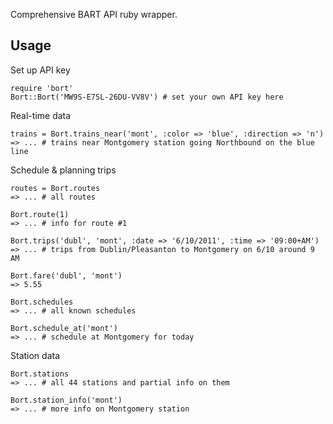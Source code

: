 Comprehensive BART API ruby wrapper.

## Usage

Set up API key

    require 'bort'
    Bort::Bort('MW9S-E7SL-26DU-VV8V') # set your own API key here

Real-time data

    trains = Bort.trains_near('mont', :color => 'blue', :direction => 'n')
    => ... # trains near Montgomery station going Northbound on the blue line

Schedule &amp; planning trips

    routes = Bort.routes
    => ... # all routes

    Bort.route(1)
    => ... # info for route #1

    Bort.trips('dubl', 'mont', :date => '6/10/2011', :time => '09:00+AM')
    => ... # trips from Dublin/Pleasanton to Montgomery on 6/10 around 9 AM

    Bort.fare('dubl', 'mont')
    => 5.55

    Bort.schedules
    => ... # all known schedules

    Bort.schedule_at('mont')
    => ... # schedule at Montgomery for today

Station data

    Bort.stations
    => ... # all 44 stations and partial info on them

    Bort.station_info('mont')
    => ... # more info on Montgomery station
